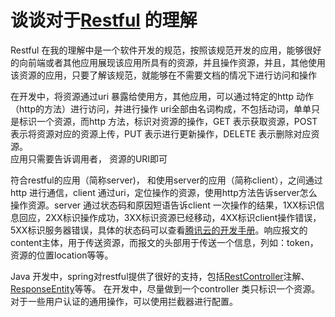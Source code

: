 # 谈谈对于[Restful](https://www.ics.uci.edu/~fielding/pubs/dissertation/top.htm) 的理解  

Restful 在我的理解中是一个软件开发的规范，按照该规范开发的应用，能够很好的向前端或者其他应用展现该应用所具有的资源，并且操作资源，并且，其他使用该资源的应用，只要了解该规范，就能够在不需要文档的情况下进行访问和操作  
  
在开发中，将资源通过uri 暴露给使用方，其他应用，可以通过特定的http 动作（http的方法）进行访问，并进行操作 
uri全部由名词构成，不包括动词，单单只是标识一个资源，而http 方法，标识对资源的操作，GET 表示获取资源，POST 表示将资源对应的资源上传，PUT 表示进行更新操作，DELETE 表示删除对应资源。  
应用只需要告诉调用者， 资源的URI即可  
  
符合restful的应用（简称server)， 和使用server的应用（简称client），之间通过http 进行通信，client 通过uri，定位操作的资源，使用http方法告诉server怎么操作资源。server 通过状态码和原因短语告诉client 一次操作的结果，1XX标识信息回应，2XX标识操作成功，3XX标识资源已经移动，4XX标识client操作错误，5XX标识服务器错误，具体的状态码可以查看[腾讯云的开发手册](https://cloud.tencent.com/developer/section/1189846)。响应报文的content主体，用于传送资源，而报文的头部用于传送一个信息，列如：token，资源的位置location等等。  
  
Java 开发中，spring对restful提供了很好的支持，包括[RestController](https://docs.spring.io/spring/docs/current/javadoc-api/org/springframework/web/bind/annotation/RestController.html)注解、[ResponseEntity](https://docs.spring.io/spring/docs/current/javadoc-api/org/springframework/http/ResponseEntity.html)等等。 在开发中，尽量做到一个controller 类只标识一个资源。对于一些用户认证的通用操作，可以使用拦截器进行配置。